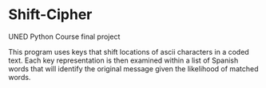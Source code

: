 # Shift-Cipher

UNED Python Course final project 

This program uses keys that shift locations of ascii characters in a coded text.
Each key representation is then examined within a list of Spanish words that will identify the original message given the likelihood of matched words. 
